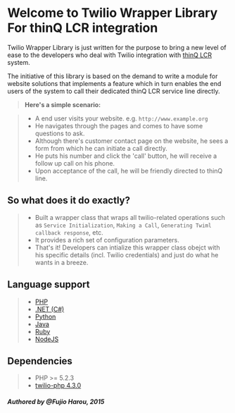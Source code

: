 # Welcome to Twilio Wrapper Library For thinQ LCR integration

Twilio Wrapper Library is just written for the purpose to bring a new level of ease to the developers who deal with Twilio integration with [thinQ LCR](http://www.thinq.com/lcr/) system.

The initiative of this library is based on the demand to write a module for website solutions that implements a feature which in turn enables the end users of the system to call their dedicated thinQ LCR service line directly.

> **Here's a simple scenario:**

> - A end user visits your website. e.g. `http://www.example.org`
> - He navigates through the pages and comes to have some questions to ask.
> - Although there's customer contact page on the website, he sees a form from which he can initiate a call directly.
> - He puts his number and click the 'call' button, he will receive a follow up call on his phone.
> - Upon acceptance of the call, he will be friendly directed to thinQ line.

## So what does it do exactly?

> - Built a wrapper class that wraps all twilio-related operations such as `Service Initialization`, `Making a Call`, `Generating Twiml callback response`, etc.
> - It provides a rich set of configuration parameters.
> - That's it! Developers can intialize this wrapper class obejct with his specific details (incl. Twilio credentials) and just do what he wants in a breeze.

## Language support
> - [PHP](php.md)
> - [.NET (C#)](dotnet.md)
> - [Python](python.md)
> - [Java](java.md)
> - [Ruby](ruby.md)
> - [NodeJS](nodejs.md)

## Dependencies
> - PHP >= 5.2.3
> - [twilio-php 4.3.0](https://www.github.com/twilio/twilio-php)

#### *Authored by @Fujio Harou, 2015*